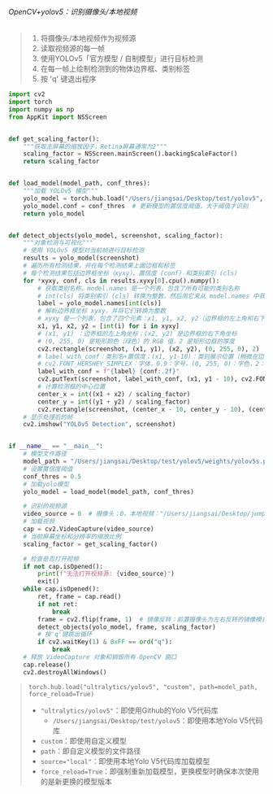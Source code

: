 ###### OpenCV+yolov5：识别摄像头/本地视频

> 1. 将摄像头/本地视频作为视频源
> 2. 读取视频源的每一帧
> 3. 使用YOLOv5「官方模型 / 自制模型」进行目标检测
> 4. 在每一帧上绘制检测到的物体边界框、类别标签
> 5. 按 'q' 键退出程序

```python
import cv2
import torch
import numpy as np
from AppKit import NSScreen


def get_scaling_factor():
    """获取主屏幕的缩放因子，Retina屏幕通常为2"""
    scaling_factor = NSScreen.mainScreen().backingScaleFactor()
    return scaling_factor


def load_model(model_path, conf_thres):
    """加载 YOLOv5 模型"""
    yolo_model = torch.hub.load("/Users/jiangsai/Desktop/test/yolov5", "custom", path=model_path, source="local")
    yolo_model.conf = conf_thres  # 更新模型的置信度阈值，大于阈值才识别
    return yolo_model


def detect_objects(yolo_model, screenshot, scaling_factor):
    """对象检测与可视化"""
    # 使用 YOLOv5 模型对当前帧进行目标检测
    results = yolo_model(screenshot)
    # 遍历所有检测结果，并在每个检测结果上画边框和标签
    # 每个检测结果包括边界框坐标（xyxy）、置信度 (conf) 和类别索引 (cls)
    for *xyxy, conf, cls in results.xyxy[0].cpu().numpy():
        # 获取类别名称。model.names 是一个列表，包含了所有可能的类别名称
        # int(cls) 将类别索引 (cls) 转换为整数，然后用它来从 model.names 中获取相应的类别名称
        label = yolo_model.names[int(cls)]
        # 解析边界框坐标 xyxy，并将它们转换为整数
        # xyxy 是一个列表，包含了四个元素：x1, y1, x2, y2（边界框的左上角和右下角坐标）
        x1, y1, x2, y2 = [int(i) for i in xyxy]
        # (x1, y1) ：边界框的左上角坐标；(x2, y2) 是边界框的右下角坐标
        # (0, 255, 0) 是矩形颜色（绿色）的 RGB 值，2 是矩形边框的厚度
        cv2.rectangle(screenshot, (x1, y1), (x2, y2), (0, 255, 0), 2)
        # label_with_conf：类别名+置信度；(x1, y1-10)：类别展示位置（稍微在边界框上方）
        # cv2.FONT_HERSHEY_SIMPLEX：字体，0.9：字号，(0, 255, 0)：字色，2：字体粗细
        label_with_conf = f"{label} {conf:.2f}"
        cv2.putText(screenshot, label_with_conf, (x1, y1 - 10), cv2.FONT_HERSHEY_SIMPLEX, 0.9, (0, 255, 0), 2)
        # 计算检测框的中心位置
        center_x = int((x1 + x2) / scaling_factor)
        center_y = int((y1 + y2) / scaling_factor)
        cv2.rectangle(screenshot, (center_x - 10, center_y - 10), (center_x + 10, center_y + 10), (0, 0, 255), 2)
    # 显示处理后的帧
    cv2.imshow("YOLOv5 Detection", screenshot)


if __name__ == "__main__":
    # 模型文件路径
    model_path = "/Users/jiangsai/Desktop/test/yolov5/weights/yolov5s.pt"
    # 设置置信度阈值
    conf_thres = 0.5
    # 加载yolo模型
    yolo_model = load_model(model_path, conf_thres)

    # 识别的视频源
    video_source = 0  # 摄像头：0，本地视频："/Users/jiangsai/Desktop/jump.mp4"
    # 加载视频
    cap = cv2.VideoCapture(video_source)
    # 当前屏幕坐标和分辨率的缩放比例
    scaling_factor = get_scaling_factor()

    # 检查是否打开视频
    if not cap.isOpened():
        print(f"无法打开视频源: {video_source}")
        exit()
    while cap.isOpened():
        ret, frame = cap.read()
        if not ret:
            break
        frame = cv2.flip(frame, 1)  # 镜像反转：前置摄像头为左右反转的镜像模式
        detect_objects(yolo_model, frame, scaling_factor)
        # 按'q'键跳出循环
        if cv2.waitKey(1) & 0xFF == ord("q"):
            break
    # 释放 VideoCapture 对象和销毁所有 OpenCV 窗口
    cap.release()
    cv2.destroyAllWindows()
```

> `torch.hub.load("ultralytics/yolov5", "custom", path=model_path, force_reload=True)`
>
> * `"ultralytics/yolov5"`：即使用Github的Yolo V5代码库
>   * `/Users/jiangsai/Desktop/test/yolov5`：即使用本地Yolo V5代码库
> * `custom`：即使用自定义模型
> * `path`：即自定义模型的文件路径
> * `source="local"`：即使用本地Yolo V5代码库加载模型
> * `force_reload=True`：即强制重新加载模型，更换模型时确保本次使用的是新更换的模型版本